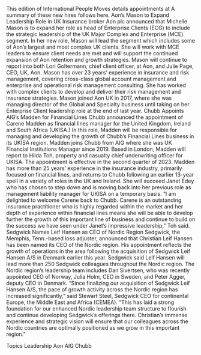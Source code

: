 This edition of International People Moves details appointments at
A summary of these new hires follows here.
Aon’s Mason to Expand Leadership Role in UK
Insurance broker Aon plc announced that Michelle Mason is to expand her role as head of Enterprise Clients (ECG) to include the strategic leadership of the UK Major Complex and Enterprise (MCE) segment.
In her new role, Mason will lead the segment which includes some of Aon’s largest and most complex UK clients. She will work with MCE leaders to ensure client needs are met and will support the continued expansion of Aon retention and growth strategies. Mason will continue to report into both Lori Goltermann, chief client officer, at Aon, and Julie Page, CEO, UK, Aon.
Mason has over 23 years’ experience in insurance and risk management, covering cross-class global account management and enterprise and operational risk management consulting. She has worked with complex clients to develop and deliver their risk management and insurance strategies. Mason joined Aon UK in 2017, where she was managing director of the Global and Specialty business until taking on her Enterprise Client leadership role at the end of last year.
Chubb Appoints AIG’s Madden for Financial Lines
Chubb announced the appointment of Carene Madden as financial lines manager for the United Kingdom, Ireland and South Africa (UKISA.)
In this role, Madden will be responsible for managing and developing the growth of Chubb’s Financial Lines business in its UKISA region. Madden joins Chubb from AIG where she was UK Financial Institutions Manager since 2019.
Based in London, Madden will report to Hilda Toh, property and casualty chief underwriting officer for UKISA. The appointment is effective in the second quarter of 2023.
Madden has more than 25 years’ experience in the insurance industry, primarily focused on financial lines, and returns to Chubb following an earlier 13-year spell in a variety of roles in the UK and Ireland. She will succeed Janet Edey who has chosen to step down and is moving back into her previous role as management liability manager for UKISA on a temporary basis.
“I am delighted to welcome Carene back to Chubb. Carene is an outstanding insurance practitioner who is highly regarded within the market and her depth of experience within financial lines means she will be able to develop further the growth of this important line of business and continue to build on the success we have seen under Janet’s impressive leadership,” Toh said.
Sedgwick Names Leif Hansen as CEO of Nordic Region
Sedgwick, the Memphis, Tenn.-based loss adjuster, announced that Christian Leif Hansen has been named its CEO of the Nordic region.
His appointment reflects the growth of operations in the area following the acquisition of Sedgwick Leif Hansen A/S in Denmark earlier this year. Sedgwick said Leif Hansen will lead more than 250 Sedgwick colleagues throughout the Nordic region.
The Nordic region’s leadership team includes Dan Sivertsen, who was recently appointed CEO of Norway, Julia Holm, CEO in Sweden, and Peter Agger, deputy CEO in Denmark.
“Since finalizing our acquisition of Sedgwick Leif Hansen A/S, the pace of growth activity across the Nordic region has increased significantly,” said Stewart Steel, Sedgwick CEO for continental Europe, the Middle East and Africa (CEMEA). “This has laid a strong foundation for our enhanced Nordic leadership team structure to flourish and continue developing Sedgwick’s offerings there. Christian’s immense experience and strategic vision will ensure that our colleagues across the Nordic countries are optimally positioned as we grow in this important region.”

Topics
Leadership
Aon
AIG
Chubb
